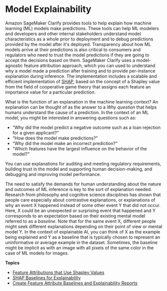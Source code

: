 # Model Explainability<a name="clarify-model-explainability"></a>

Amazon SageMaker Clarify provides tools to help explain how machine learning \(ML\) models make predictions\. These tools can help ML modelers and developers and other internal stakeholders understand model characteristics as a whole prior to deployment and to debug predictions provided by the model after it's deployed\. Transparency about how ML models arrive at their predictions is also critical to consumers and regulators who need to trust the model predictions if they are going to accept the decisions based on them\. SageMaker Clarify uses a model\-agnostic feature attribution approach, which you can used to understand why a model made a prediction after training and to provide per\-instance explanation during inference\. The implementation includes a scalable and efficient implementation of [SHAP](https://papers.nips.cc/paper/2017/file/8a20a8621978632d76c43dfd28b67767-Paper.pdf), based on the concept of a Shapley value from the field of cooperative game theory that assigns each feature an importance value for a particular prediction\.

What is the function of an explanation in the machine learning context? An explanation can be thought of as the answer to a *Why question* that helps humans understand the cause of a prediction\. In the context of an ML model, you might be interested in answering questions such as: 
+ “Why did the model predict a negative outcome such as a loan rejection for a given applicant?” 
+ “How does the model make predictions?” 
+ “Why did the model make an incorrect prediction?"
+ "Which features have the largest influence on the behavior of the model?” 

You can use explanations for auditing and meeting regulatory requirements, building trust in the model and supporting human decision\-making, and debugging and improving model performance\.

The need to satisfy the demands for human understanding about the nature and outcomes of ML inference is key to the sort of explanation needed\. Research from philosophy and cognitive science disciplines has shown that people care especially about contrastive explanations, or explanations of why an event X happened instead of some other event Y that did not occur\. Here, X could be an unexpected or surprising event that happened and Y corresponds to an expectation based on their existing mental model referred to as a *baseline*\. Note that for the same event X, different people might seek different explanations depending on their point of view or mental model Y\. In the context of explainable AI, you can think of X as the example being explained and Y as a baseline that is typically chosen to represent an uninformative or average example in the dataset\. Sometimes, the baseline might be implicit as with an image with all pixels of the same color in the case of ML models for images\.

**Topics**
+ [Feature Attributions that Use Shapley Values](clarify-shapley-values.md)
+ [SHAP Baselines for Explainability](clarify-feature-attribute-shap-baselines.md)
+ [Create Feature Attribute Baselines and Explainability Reports](clarify-feature-attribute-baselines-reports.md)